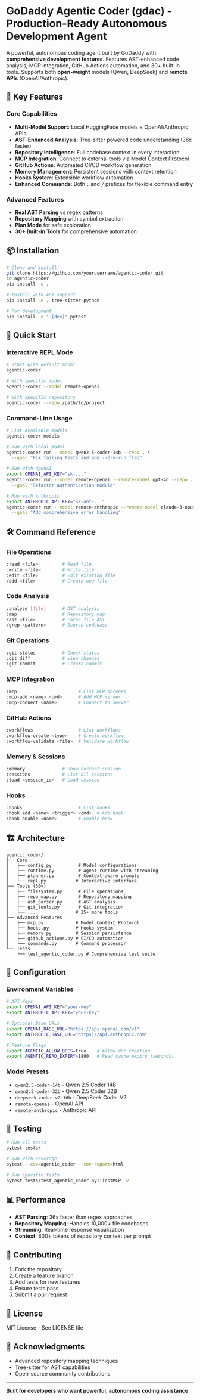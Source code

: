 # GoDaddy Agentic Coder (gdac) - Production-Ready Autonomous Development Agent

A powerful, autonomous coding agent built by GoDaddy with **comprehensive development features**. Features AST-enhanced code analysis, MCP integration, GitHub Actions automation, and 30+ built-in tools. Supports both **open-weight** models (Qwen, DeepSeek) and **remote APIs** (OpenAI/Anthropic).

## 🚀 Key Features

### Core Capabilities
- **Multi-Model Support**: Local HuggingFace models + OpenAI/Anthropic APIs
- **AST-Enhanced Analysis**: Tree-sitter powered code understanding (36x faster)
- **Repository Intelligence**: Full codebase context in every interaction
- **MCP Integration**: Connect to external tools via Model Context Protocol
- **GitHub Actions**: Automated CI/CD workflow generation
- **Memory Management**: Persistent sessions with context retention
- **Hooks System**: Extensible workflow automation
- **Enhanced Commands**: Both `:` and `/` prefixes for flexible command entry

### Advanced Features
- **Real AST Parsing** vs regex patterns
- **Repository Mapping** with symbol extraction
- **Plan Mode** for safe exploration
- **30+ Built-in Tools** for comprehensive automation

## 📦 Installation

```bash
# Clone and install
git clone https://github.com/yourusername/agentic-coder.git
cd agentic-coder
pip install -e .

# Install with AST support
pip install -e . tree-sitter-python

# For development
pip install -e ".[dev]" pytest
```

## 🎯 Quick Start

### Interactive REPL Mode
```bash
# Start with default model
agentic-coder

# With specific model
agentic-coder --model remote-openai

# With specific repository  
agentic-coder --repo /path/to/project
```

### Command-Line Usage
```bash
# List available models
agentic-coder models

# Run with local model
agentic-coder run --model qwen2.5-coder-14b --repo . \
  --goal "Fix failing tests and add --dry-run flag"

# Run with OpenAI
export OPENAI_API_KEY="sk-..."
agentic-coder run --model remote-openai --remote-model gpt-4o --repo . \
  --goal "Refactor authentication module"

# Run with Anthropic
export ANTHROPIC_API_KEY="sk-ant-..."
agentic-coder run --model remote-anthropic --remote-model claude-3-opus --repo . \
  --goal "Add comprehensive error handling"
```

## 🛠️ Command Reference

### File Operations
```bash
:read <file>         # Read file
:write <file>        # Write file
:edit <file>         # Edit existing file
/add <file>          # Create new file
```

### Code Analysis
```bash
:analyze [file]      # AST analysis
:map                 # Repository map
:ast <file>          # Parse file AST
/grep <pattern>      # Search codebase
```

### Git Operations
```bash
:git status          # Check status
:git diff            # View changes
:git commit          # Create commit
```

### MCP Integration
```bash
:mcp                       # List MCP servers
:mcp-add <name> <cmd>      # Add MCP server
:mcp-connect <name>        # Connect to server
```

### GitHub Actions
```bash
:workflows                 # List workflows
:workflow-create <type>    # Create workflow
:workflow-validate <file>  # Validate workflow
```

### Memory & Sessions
```bash
:memory              # Show current session
:sessions            # List all sessions
:load <session_id>   # Load session
```

### Hooks
```bash
:hooks                     # List hooks
:hook add <name> <trigger> <cmd>  # Add hook
:hook enable <name>        # Enable hook
```

## 🏗️ Architecture

```
agentic_coder/
├── Core
│   ├── config.py          # Model configurations
│   ├── runtime.py         # Agent runtime with streaming
│   ├── planner.py         # Context-aware prompts
│   └── repl.py           # Interactive interface
├── Tools (30+)
│   ├── filesystem.py      # File operations
│   ├── repo_map.py        # Repository mapping
│   ├── ast_parser.py      # AST analysis
│   ├── git_tools.py       # Git integration
│   └── ...               # 25+ more tools
├── Advanced Features
│   ├── mcp.py            # Model Context Protocol
│   ├── hooks.py          # Hooks system
│   ├── memory.py         # Session persistence
│   ├── github_actions.py # CI/CD automation
│   └── commands.py       # Command processor
└── Tests
    └── test_agentic_coder.py # Comprehensive test suite
```

## 🔧 Configuration

### Environment Variables
```bash
# API Keys
export OPENAI_API_KEY="your-key"
export ANTHROPIC_API_KEY="your-key"

# Optional Base URLs
export OPENAI_BASE_URL="https://api.openai.com/v1"
export ANTHROPIC_BASE_URL="https://api.anthropic.com"

# Feature Flags
export AGENTIC_ALLOW_DOCS=true    # Allow doc creation
export AGENTIC_READ_EXPIRY=1800   # Read cache expiry (seconds)
```

### Model Presets
- `qwen2.5-coder-14b` - Qwen 2.5 Coder 14B
- `qwen2.5-coder-32b` - Qwen 2.5 Coder 32B  
- `deepseek-coder-v2-16b` - DeepSeek Coder V2
- `remote-openai` - OpenAI API
- `remote-anthropic` - Anthropic API

## 🧪 Testing

```bash
# Run all tests
pytest tests/

# Run with coverage
pytest --cov=agentic_coder --cov-report=html

# Run specific tests
pytest tests/test_agentic_coder.py::TestMCP -v
```

## 📊 Performance

- **AST Parsing**: 36x faster than regex approaches
- **Repository Mapping**: Handles 10,000+ file codebases
- **Streaming**: Real-time response visualization
- **Context**: 800+ tokens of repository context per prompt

## 🤝 Contributing

1. Fork the repository
2. Create a feature branch
3. Add tests for new features
4. Ensure tests pass
5. Submit a pull request

## 📄 License

MIT License - See LICENSE file

## 🙏 Acknowledgments

- Advanced repository mapping techniques  
- Tree-sitter for AST capabilities
- Open-source community contributions

---

**Built for developers who want powerful, autonomous coding assistance**